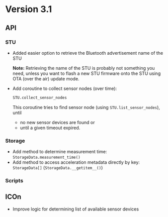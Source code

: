 # Version 3.1

## API

### STU

- Added easier option to retrieve the Bluetooth advertisement name of the STU

  **Note:** Retrieving the name of the STU is probably not something you need, unless you want to flash a new STU firmware onto the STU using OTA (over the air) update mode.

- Add coroutine to collect sensor nodes (over time):

  ```py
  STU.collect_sensor_nodes
  ```

  This coroutine tries to find sensor node (using `STU.list_sensor_nodes`), until
  - no new sensor devices are found or
  - until a given timeout expired.

### Storage

- Add method to determine measurement time: `StorageData.measurement_time()`
- Add method to access acceleration metadata directly by key: `StorageData[]` (`StorageData.__getitem__()`)

### Scripts

## ICOn

- Improve logic for determining list of available sensor devices
